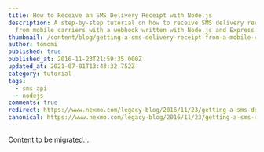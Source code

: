 ```yaml
---
title: How to Receive an SMS Delivery Receipt with Node.js
description: A step-by-step tutorial on how to receive SMS delivery receipts
  from mobile carriers with a webhook written with Node.js and Express.js
thumbnail: /content/blog/getting-a-sms-delivery-receipt-from-a-mobile-carrier-with-node-js-dr/sms-delivery-node.png
author: tomomi
published: true
published_at: 2016-11-23T21:59:35.000Z
updated_at: 2021-07-01T13:43:32.752Z
category: tutorial
tags:
  - sms-api
  - nodejs
comments: true
redirect: https://www.nexmo.com/legacy-blog/2016/11/23/getting-a-sms-delivery-receipt-from-a-mobile-carrier-with-node-js-dr
canonical: https://www.nexmo.com/legacy-blog/2016/11/23/getting-a-sms-delivery-receipt-from-a-mobile-carrier-with-node-js-dr
---
```


Content to be migrated...
